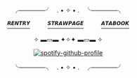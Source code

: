 <div id="header" align="center">

╭──────╯ㅤ. • ✧ • .ㅤ╰──────╮
   
[<sup>𝙍𝙀𝙉𝙏𝙍𝙔</sup>](https://rentry.co/extaused)  　   　
[<sup>𝙎𝙏𝙍𝘼𝙒𝙋𝘼𝙂𝙀</sup>](https://expensv.straw.page/) 　   　
[<sup>𝘼𝙏𝘼𝘽𝙊𝙊𝙆</sup>](https://spiritbox.atabook.org/)

✧ ▬▭▬ ✦✧✦ ▬▭▬ ✧

[![spotify-github-profile](https://spotify-github-profile.kittinanx.com/api/view?uid=31vqck2xnl327xecntooe7ptxtrq&cover_image=true&theme=novatorem&show_offline=false&background_color=121212&interchange=true&bar_color=ff0000&bar_color_cover=false)](https://spotify-github-profile.kittinanx.com/api/view?uid=31vqck2xnl327xecntooe7ptxtrq&redirect=true)

╰──────╮ㅤ. • ✧ • .ㅤ╭──────╯

